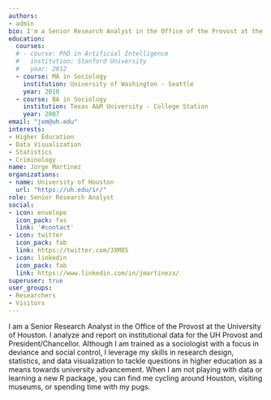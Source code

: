 ```yaml
---
authors:
- admin
bio: I'm a Senior Research Analyst in the Office of the Provost at the University of Houston.
education:
  courses:
  # - course: PhD in Artificial Intelligence
  #   institution: Stanford University
  #   year: 2012
  - course: MA in Sociology
    institution: University of Washington - Seattle
    year: 2010
  - course: BA in Sociology
    institution: Texas A&M University - College Station
    year: 2007
email: "jxm@uh.edu"
interests:
- Higher Education
- Data Visualization
- Statistics
- Criminology
name: Jorge Martinez
organizations:
- name: University of Houston
  url: "https://uh.edu/ir/"
role: Senior Research Analyst
social:
- icon: envelope
  icon_pack: fas
  link: '#contact'
- icon: twitter
  icon_pack: fab
  link: https://twitter.com/JXM85
- icon: linkedin
  icon_pack: fab
  link: https://www.linkedin.com/in/jmartinezx/
superuser: true
user_groups:
- Researchers
- Visitors
---
```


I am a Senior Research Analyst in the Office of the Provost at the University of Houston. I analyze and report on institutional data for the UH Provost and President/Chancellor. Although I am trained as a sociologist with a focus in deviance and social control, I leverage my skills in research design, statistics, and data visualization to tackle questions in higher education as a means towards university advancement. When I am not playing with data or learning a new R package, you can find me cycling around Houston, visiting museums, or spending time with my pugs.
